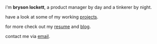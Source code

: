 ---
---

i'm **bryson lockett**, a product manager by day and a tinkerer by night.

have a look at some of my working [projects].

for more check out my [resume] and [blog].

contact me via [email].



[projects]: /projects
[resume]: /resume
[blog]: /blog
[@username]: https://twitter.com/username
[email]: mailto:bryson@lockett.us
